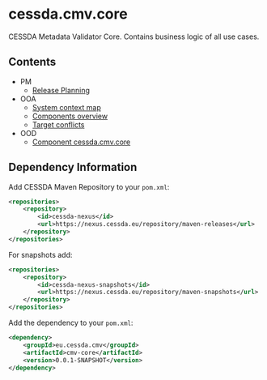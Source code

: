 # cessda.cmv.core
CESSDA Metadata Validator Core. Contains business logic of all use cases.

## Contents

* PM
	* [Release Planning](https://bitbucket.org/cessda/cessda.cmv.core/src/master/site/docs/release-planning.md)
* OOA
	* [System context map](https://bitbucket.org/cessda/cessda.cmv.core/src/master/site/uml/system-context-map.jpg)
	* [Components overview](https://bitbucket.org/cessda/cessda.cmv.core/src/master/site/uml/architecture-layers.jpg)
	* [Target conflicts](https://bitbucket.org/cessda/cessda.cmv.core/src/master/site/uml/ooa-target-conflict.jpg)
* OOD
	* [Component cessda.cmv.core](https://bitbucket.org/cessda/cessda.cmv.core/src/master/site/uml/component-eu.cessda.cmv.core.jpg)



## Dependency Information

Add CESSDA Maven Repository to your `pom.xml`:
```xml
<repositories>
	<repository>
		<id>cessda-nexus</id>
		<url>https://nexus.cessda.eu/repository/maven-releases</url>
	</repository>
</repositories>
```

For snapshots add:
```xml
<repositories>
	<repository>
		<id>cessda-nexus-snapshots</id>
		<url>https://nexus.cessda.eu/repository/maven-snapshots</url>
	</repository>
</repositories>
```

Add the dependency to your `pom.xml`:  
```xml
<dependency>
	<groupId>eu.cessda.cmv</groupId>
	<artifactId>cmv-core</artifactId>
	<version>0.0.1-SNAPSHOT</version>
</dependency>
```